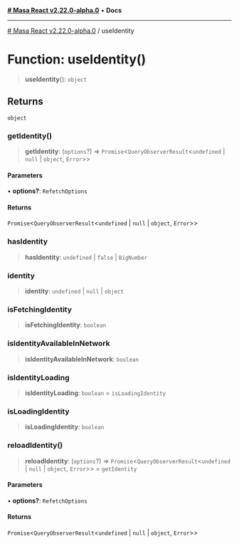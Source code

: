 [**# Masa React v2.22.0-alpha.0**](../README.md) • **Docs**

***

[# Masa React v2.22.0-alpha.0](../globals.md) / useIdentity

# Function: useIdentity()

> **useIdentity**(): `object`

## Returns

`object`

### getIdentity()

> **getIdentity**: (`options`?) => `Promise`\<`QueryObserverResult`\<`undefined` \| `null` \| `object`, `Error`\>\>

#### Parameters

• **options?**: `RefetchOptions`

#### Returns

`Promise`\<`QueryObserverResult`\<`undefined` \| `null` \| `object`, `Error`\>\>

### hasIdentity

> **hasIdentity**: `undefined` \| `false` \| `BigNumber`

### identity

> **identity**: `undefined` \| `null` \| `object`

### isFetchingIdentity

> **isFetchingIdentity**: `boolean`

### isIdentityAvailableInNetwork

> **isIdentityAvailableInNetwork**: `boolean`

### isIdentityLoading

> **isIdentityLoading**: `boolean` = `isLoadingIdentity`

### isLoadingIdentity

> **isLoadingIdentity**: `boolean`

### reloadIdentity()

> **reloadIdentity**: (`options`?) => `Promise`\<`QueryObserverResult`\<`undefined` \| `null` \| `object`, `Error`\>\> = `getIdentity`

#### Parameters

• **options?**: `RefetchOptions`

#### Returns

`Promise`\<`QueryObserverResult`\<`undefined` \| `null` \| `object`, `Error`\>\>
